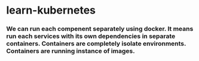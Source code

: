 # learn-kubernetes
### We can run each compenent separately using docker. It means run each services with its own dependencies in separate containers. Containers are completely isolate environments. Containers are running instance of images.
